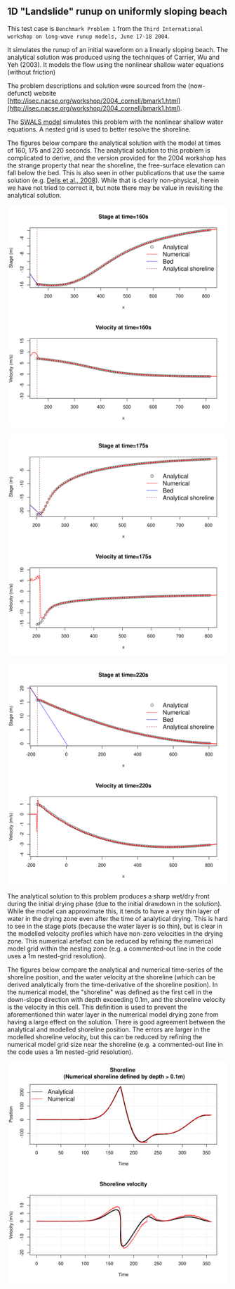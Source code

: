 ## 1D "Landslide" runup on uniformly sloping beach

This test case is `Benchmark Problem 1` from the `Third International workshop on long-wave runup models, June 17-18 2004`. 

It simulates the runup of an initial waveform on a linearly sloping beach. The analytical solution was produced
using the techniques of Carrier, Wu and Yeh (2003). It models the flow using the nonlinear shallow water equations (without friction)

The problem descriptions and solution were sourced from the (now-defunct) website [http://isec.nacse.org/workshop/2004_cornell/bmark1.html](http://isec.nacse.org/workshop/2004_cornell/bmark1.html).

The [SWALS model](benchmark_problem1.f90) simulates this problem with the nonlinear shallow water equations. A nested grid is used to better resolve the shoreline.

The figures below compare the analytical solution with the model at times of 160, 175 and 220 seconds. The analytical solution to this problem is complicated to derive, and the version provided for the 2004 workshop has the strange property that near the shoreline, the free-surface elevation can fall below the bed. This is also seen in other publications that use the same solution (e.g. [Delis et al., 2008](https://onlinelibrary.wiley.com/doi/10.1002/fld.1537)). While that is clearly non-physical, herein we have not tried to correct it, but note there may be value in revisiting the analytical solution.

![Stage and velocity near the shoreline at time 160s](Snapshot_near_shoreline_time_160.png)


![Stage and velocity near the shoreline at time 175s](Snapshot_near_shoreline_time_175.png)


![Stage and velocity near the shoreline at time 220s](Snapshot_near_shoreline_time_220.png)

The analytical solution to this problem produces a sharp wet/dry front during the initial drying phase (due to the initial drawdown in the solution). While the model can approximate this, it tends to have a very thin layer of water in the drying zone even after the time of analytical drying. This is hard to see in the stage plots (because the water layer is so thin), but is clear in the modelled velocity profiles which have non-zero velocities in the drying zone. This numerical artefact can be reduced by refining the numerical model grid within the nesting zone (e.g. a commented-out line in the code uses a 1m nested-grid resolution).

The figures below compare the analytical and numerical time-series of the shoreline position, and the water velocity at the shoreline (which can be derived analytically from the time-derivative of the shoreline position). In the numerical model, the "shoreline" was defined as the first cell in the down-slope direction with depth exceeding 0.1m, and the shoreline velocity is the velocity in this cell. This definition is used to prevent the aforementioned thin water layer in the numerical model drying zone from having a large effect on the solution. There is good agreement between the analytical and modelled shoreline position. The errors are larger in the modelled shoreline velocity, but this can be reduced by refining the numerical model grid size near the shoreline (e.g. a commented-out line in the code uses a 1m nested-grid resolution).

![Time-series of the shoreline position (top), and velocity at the shoreline (bottom)](Shoreline_timeseries.png)
